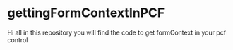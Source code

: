 # gettingFormContextInPCF
Hi all in this repository you will find the code to get formContext in your pcf control
